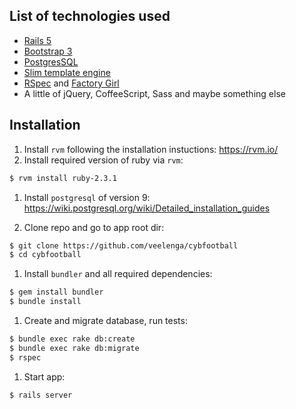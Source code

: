 ## List of technologies used

  - [Rails 5](https://github.com/rails/rails)
  - [Bootstrap 3](https://github.com/twbs/bootstrap-sass)
  - [PostgresSQL](https://www.postgresql.org/)
  - [Slim template engine](http://slim-lang.com/)
  - [RSpec](http://rspec.info/) and [Factory Girl](https://github.com/thoughtbot/factory_girl/wiki)
  - A little of jQuery, CoffeeScript, Sass and maybe something else

## Installation

  1. Install `rvm` following the installation instuctions: https://rvm.io/
  1. Install required version of ruby via `rvm`:

  ```sh
  $ rvm install ruby-2.3.1
  ```

  1. Install `postgresql` of version 9: https://wiki.postgresql.org/wiki/Detailed_installation_guides

  1. Clone repo and go to app root dir:

  ```sh
  $ git clone https://github.com/veelenga/cybfootball
  $ cd cybfootball
  ```

  1. Install `bundler` and all required dependencies:

  ```sh
  $ gem install bundler
  $ bundle install
  ```

  1. Create and migrate database, run tests:

  ```sh
  $ bundle exec rake db:create
  $ bundle exec rake db:migrate
  $ rspec
  ```

  1. Start app:

  ```sh
  $ rails server
  ```
